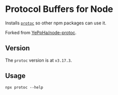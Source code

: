 # Protocol Buffers for Node

Installs [`protoc`](https://github.com/protocolbuffers/protobuf) so other npm packages can use it. 

Forked from [YePpHa/node-protoc](https://github.com/YePpHa/node-protoc).

## Version

The `protoc` version is at `v3.17.3`.

## Usage

```
npx protoc --help
```

